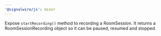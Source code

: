 ```yaml
---
'@signalwire/js': minor
---
```


Expose `startRecording()` method to recording a RoomSession. It returns a RoomSessionRecording object so it can be paused, resumed and stopped.
